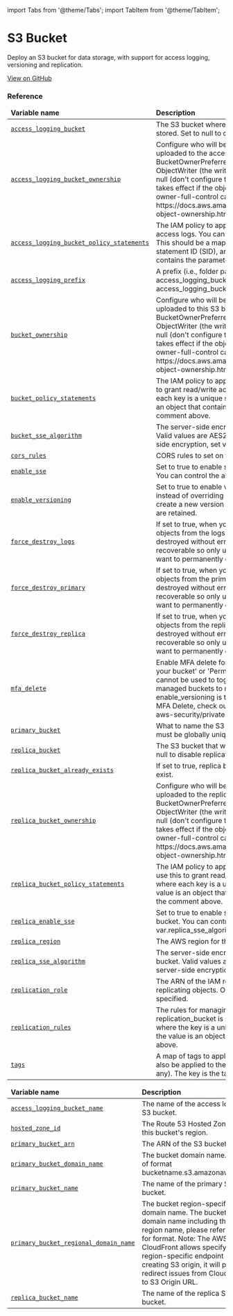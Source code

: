 import Tabs from '@theme/Tabs';
import TabItem from '@theme/TabItem';

# S3 Bucket

Deploy an S3 bucket for data storage, with support for access logging, versioning and replication.

<a href="https://github.com/gruntwork-io/terraform-aws-service-catalog/tree/master/modules/data-stores/s3-bucket" className="link-button">View on GitHub</a>

### Reference 

<Tabs>
  <TabItem value="inputs" label="Inputs" default>
    <table>
        <thead>
            <tr>
                <td><b>Variable name</b></td>
                <td><b>Description</b></td>
            </tr>
        </thead>
        <tbody>
            <tr>
        <td><a name="access_logging_bucket" href="#access_logging_bucket" className="snap-top"><code>access_logging_bucket</code></a></td>
        <td>The S3 bucket where access logs for this bucket should be stored. Set to null to disable access logging.</td>
    </tr><tr>
        <td><a name="access_logging_bucket_ownership" href="#access_logging_bucket_ownership" className="snap-top"><code>access_logging_bucket_ownership</code></a></td>
        <td>Configure who will be the default owner of objects uploaded to the access logs S3 bucket: must be one of BucketOwnerPreferred (the bucket owner owns objects), ObjectWriter (the writer of each object owns that object), or null (don't configure this feature). Note that this setting only takes effect if the object is uploaded with the bucket-owner-full-control canned ACL. See https://docs.aws.amazon.com/AmazonS3/latest/dev/about-object-ownership.html for more info.</td>
    </tr><tr>
        <td><a name="access_logging_bucket_policy_statements" href="#access_logging_bucket_policy_statements" className="snap-top"><code>access_logging_bucket_policy_statements</code></a></td>
        <td>The IAM policy to apply to the S3 bucket used to store access logs. You can use this to grant read/write access. This should be a map, where each key is a unique statement ID (SID), and each value is an object that contains the parameters defined in the comment above.</td>
    </tr><tr>
        <td><a name="access_logging_prefix" href="#access_logging_prefix" className="snap-top"><code>access_logging_prefix</code></a></td>
        <td>A prefix (i.e., folder path) to use for all access logs stored in access_logging_bucket. Only used if access_logging_bucket is specified.</td>
    </tr><tr>
        <td><a name="bucket_ownership" href="#bucket_ownership" className="snap-top"><code>bucket_ownership</code></a></td>
        <td>Configure who will be the default owner of objects uploaded to this S3 bucket: must be one of BucketOwnerPreferred (the bucket owner owns objects), ObjectWriter (the writer of each object owns that object), or null (don't configure this feature). Note that this setting only takes effect if the object is uploaded with the bucket-owner-full-control canned ACL. See https://docs.aws.amazon.com/AmazonS3/latest/dev/about-object-ownership.html for more info.</td>
    </tr><tr>
        <td><a name="bucket_policy_statements" href="#bucket_policy_statements" className="snap-top"><code>bucket_policy_statements</code></a></td>
        <td>The IAM policy to apply to this S3 bucket. You can use this to grant read/write access. This should be a map, where each key is a unique statement ID (SID), and each value is an object that contains the parameters defined in the comment above.</td>
    </tr><tr>
        <td><a name="bucket_sse_algorithm" href="#bucket_sse_algorithm" className="snap-top"><code>bucket_sse_algorithm</code></a></td>
        <td>The server-side encryption algorithm to use on the bucket. Valid values are AES256 and aws:kms. To disable server-side encryption, set var.enable_sse to false.</td>
    </tr><tr>
        <td><a name="cors_rules" href="#cors_rules" className="snap-top"><code>cors_rules</code></a></td>
        <td>CORS rules to set on this S3 bucket</td>
    </tr><tr>
        <td><a name="enable_sse" href="#enable_sse" className="snap-top"><code>enable_sse</code></a></td>
        <td>Set to true to enable server-side encryption for this bucket. You can control the algorithm using var.sse_algorithm.</td>
    </tr><tr>
        <td><a name="enable_versioning" href="#enable_versioning" className="snap-top"><code>enable_versioning</code></a></td>
        <td>Set to true to enable versioning for this bucket. If enabled, instead of overriding objects, the S3 bucket will always create a new version of each object, so all the old values are retained.</td>
    </tr><tr>
        <td><a name="force_destroy_logs" href="#force_destroy_logs" className="snap-top"><code>force_destroy_logs</code></a></td>
        <td>If set to true, when you run 'terraform destroy', delete all objects from the logs bucket so that the bucket can be destroyed without error. Warning: these objects are not recoverable so only use this if you're absolutely sure you want to permanently delete everything!</td>
    </tr><tr>
        <td><a name="force_destroy_primary" href="#force_destroy_primary" className="snap-top"><code>force_destroy_primary</code></a></td>
        <td>If set to true, when you run 'terraform destroy', delete all objects from the primary bucket so that the bucket can be destroyed without error. Warning: these objects are not recoverable so only use this if you're absolutely sure you want to permanently delete everything!</td>
    </tr><tr>
        <td><a name="force_destroy_replica" href="#force_destroy_replica" className="snap-top"><code>force_destroy_replica</code></a></td>
        <td>If set to true, when you run 'terraform destroy', delete all objects from the replica bucket so that the bucket can be destroyed without error. Warning: these objects are not recoverable so only use this if you're absolutely sure you want to permanently delete everything!</td>
    </tr><tr>
        <td><a name="mfa_delete" href="#mfa_delete" className="snap-top"><code>mfa_delete</code></a></td>
        <td>Enable MFA delete for either 'Change the versioning state of your bucket' or 'Permanently delete an object version'. This cannot be used to toggle this setting but is available to allow managed buckets to reflect the state in AWS. Only used if enable_versioning is true. For instructions on how to enable MFA Delete, check out the README from the terraform-aws-security/private-s3-bucket module.</td>
    </tr><tr>
        <td><a name="primary_bucket" href="#primary_bucket" className="snap-top"><code>primary_bucket</code></a></td>
        <td>What to name the S3 bucket. Note that S3 bucket names must be globally unique across all AWS users!</td>
    </tr><tr>
        <td><a name="replica_bucket" href="#replica_bucket" className="snap-top"><code>replica_bucket</code></a></td>
        <td>The S3 bucket that will be the replica of this bucket. Set to null to disable replication.</td>
    </tr><tr>
        <td><a name="replica_bucket_already_exists" href="#replica_bucket_already_exists" className="snap-top"><code>replica_bucket_already_exists</code></a></td>
        <td>If set to true, replica bucket will be expected to already exist.</td>
    </tr><tr>
        <td><a name="replica_bucket_ownership" href="#replica_bucket_ownership" className="snap-top"><code>replica_bucket_ownership</code></a></td>
        <td>Configure who will be the default owner of objects uploaded to the replica S3 bucket: must be one of BucketOwnerPreferred (the bucket owner owns objects), ObjectWriter (the writer of each object owns that object), or null (don't configure this feature). Note that this setting only takes effect if the object is uploaded with the bucket-owner-full-control canned ACL. See https://docs.aws.amazon.com/AmazonS3/latest/dev/about-object-ownership.html for more info.</td>
    </tr><tr>
        <td><a name="replica_bucket_policy_statements" href="#replica_bucket_policy_statements" className="snap-top"><code>replica_bucket_policy_statements</code></a></td>
        <td>The IAM policy to apply to the replica S3 bucket. You can use this to grant read/write access. This should be a map, where each key is a unique statement ID (SID), and each value is an object that contains the parameters defined in the comment above.</td>
    </tr><tr>
        <td><a name="replica_enable_sse" href="#replica_enable_sse" className="snap-top"><code>replica_enable_sse</code></a></td>
        <td>Set to true to enable server-side encryption for the replica bucket. You can control the algorithm using var.replica_sse_algorithm.</td>
    </tr><tr>
        <td><a name="replica_region" href="#replica_region" className="snap-top"><code>replica_region</code></a></td>
        <td>The AWS region for the replica bucket.</td>
    </tr><tr>
        <td><a name="replica_sse_algorithm" href="#replica_sse_algorithm" className="snap-top"><code>replica_sse_algorithm</code></a></td>
        <td>The server-side encryption algorithm to use on the replica bucket. Valid values are AES256 and aws:kms. To disable server-side encryption, set var.replica_enable_sse to false.</td>
    </tr><tr>
        <td><a name="replication_role" href="#replication_role" className="snap-top"><code>replication_role</code></a></td>
        <td>The ARN of the IAM role for Amazon S3 to assume when replicating objects. Only used if replication_bucket is specified.</td>
    </tr><tr>
        <td><a name="replication_rules" href="#replication_rules" className="snap-top"><code>replication_rules</code></a></td>
        <td>The rules for managing replication. Only used if replication_bucket is specified. This should be a map, where the key is a unique ID for each replication rule and the value is an object of the form explained in a comment above.</td>
    </tr><tr>
        <td><a name="tags" href="#tags" className="snap-top"><code>tags</code></a></td>
        <td>A map of tags to apply to the S3 Bucket. These tags will also be applied to the access logging and replica buckets (if any). The key is the tag name and the value is the tag value.</td>
    </tr>
        </tbody>
    </table>
  </TabItem>
  <TabItem value="outputs" label="Outputs">
    <table>
        <thead>
            <tr>
              <td><b>Variable name</b></td>
              <td><b>Description</b></td>
            </tr>
        </thead>
        <tbody>
            <tr>
        <td><a name="access_logging_bucket_name" href="#access_logging_bucket_name" className="snap-top"><code>access_logging_bucket_name</code></a></td>
        <td>The name of the access logging S3 bucket.</td>
    </tr><tr>
        <td><a name="hosted_zone_id" href="#hosted_zone_id" className="snap-top"><code>hosted_zone_id</code></a></td>
        <td>The Route 53 Hosted Zone ID for this bucket's region.</td>
    </tr><tr>
        <td><a name="primary_bucket_arn" href="#primary_bucket_arn" className="snap-top"><code>primary_bucket_arn</code></a></td>
        <td>The ARN of the S3 bucket.</td>
    </tr><tr>
        <td><a name="primary_bucket_domain_name" href="#primary_bucket_domain_name" className="snap-top"><code>primary_bucket_domain_name</code></a></td>
        <td>The bucket domain name. Will be of format bucketname.s3.amazonaws.com.</td>
    </tr><tr>
        <td><a name="primary_bucket_name" href="#primary_bucket_name" className="snap-top"><code>primary_bucket_name</code></a></td>
        <td>The name of the primary S3 bucket.</td>
    </tr><tr>
        <td><a name="primary_bucket_regional_domain_name" href="#primary_bucket_regional_domain_name" className="snap-top"><code>primary_bucket_regional_domain_name</code></a></td>
        <td>The bucket region-specific domain name. The bucket domain name including the region name, please refer here for format. Note: The AWS CloudFront allows specifying S3 region-specific endpoint when creating S3 origin, it will prevent redirect issues from CloudFront to S3 Origin URL.</td>
    </tr><tr>
        <td><a name="replica_bucket_name" href="#replica_bucket_name" className="snap-top"><code>replica_bucket_name</code></a></td>
        <td>The name of the replica S3 bucket.</td>
    </tr>
        </tbody>
    </table>
  </TabItem>
</Tabs>


<!-- ##DOCS-SOURCER-START
{"sourcePlugin":"Service Catalog Reference","hash":"18a2e5d2703fe99d1e070f69f12c4e80"}
##DOCS-SOURCER-END -->
